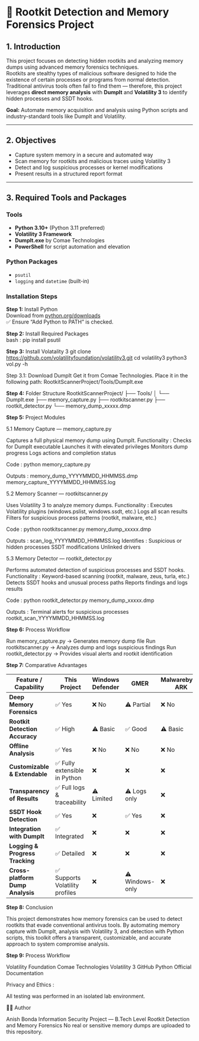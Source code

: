 # 🧠 Rootkit Detection and Memory Forensics Project

## 1. Introduction
This project focuses on detecting hidden rootkits and analyzing memory dumps using advanced memory forensics techniques.  
Rootkits are stealthy types of malicious software designed to hide the existence of certain processes or programs from normal detection.  
Traditional antivirus tools often fail to find them — therefore, this project leverages **direct memory analysis** with **DumpIt** and **Volatility 3** to identify hidden processes and SSDT hooks.

**Goal:** Automate memory acquisition and analysis using Python scripts and industry-standard tools like DumpIt and Volatility.

---

## 2. Objectives
- Capture system memory in a secure and automated way  
- Scan memory for rootkits and malicious traces using Volatility 3  
- Detect and log suspicious processes or kernel modifications  
- Present results in a structured report format  

---

## 3. Required Tools and Packages

### Tools
- **Python 3.10+** (Python 3.11 preferred)  
- **Volatility 3 Framework**  
- **DumpIt.exe** by Comae Technologies  
- **PowerShell** for script automation and elevation

### Python Packages
- `psutil`
- `logging` and `datetime` (built-in)

### Installation Steps

**Step 1:** Install Python  
Download from [python.org/downloads](https://www.python.org/downloads/)  
✅ Ensure “Add Python to PATH” is checked.

**Step 2:** Install Required Packages  
bash :
pip install psutil

**Step 3:** Install Volatality 3
git clone https://github.com/volatilityfoundation/volatility3.git
cd volatility3
python3 vol.py -h

Step 3.1: Download DumpIt
Get it from Comae Technologies.
Place it in the following path:
RootkitScannerProject/Tools/DumpIt.exe

**Step 4:** Folder Structure
RootkitScannerProject/
├── Tools/
│   └── DumpIt.exe
├── memory_capture.py
├── rootkitscanner.py
├── rootkit_detector.py
└── memory_dump_xxxxx.dmp

**Step 5:** Project Modules

5.1 Memory Capture — memory_capture.py

Captures a full physical memory dump using DumpIt.
Functionality : 
Checks for DumpIt executable
Launches it with elevated privileges
Monitors dump progress
Logs actions and completion status

Code :
python memory_capture.py

Outputs : 
memory_dump_YYYYMMDD_HHMMSS.dmp
memory_capture_YYYYMMDD_HHMMSS.log

5.2 Memory Scanner — rootkitscanner.py

Uses Volatility 3 to analyze memory dumps.
Functionality :
Executes Volatility plugins (windows.pslist, windows.ssdt, etc.)
Logs all scan results
Filters for suspicious process patterns (rootkit, malware, etc.)

Code :
python rootkitscanner.py memory_dump_xxxxx.dmp

Outputs :
scan_log_YYYYMMDD_HHMMSS.log
Identifies :
Suspicious or hidden processes
SSDT modifications
Unlinked drivers

5.3 Memory Detector — rootkit_detector.py

Performs automated detection of suspicious processes and SSDT hooks.
Functionality :
Keyword-based scanning (rootkit, malware, zeus, turla, etc.)
Detects SSDT hooks and unusual process paths
Reports findings and logs results


Code :
python rootkit_detector.py memory_dump_xxxxx.dmp

Outputs :
Terminal alerts for suspicious processes
rootkit_scan_YYYYMMDD_HHMMSS.log

**Step 6:** Process Workflow

Run memory_capture.py
→ Generates memory dump file
Run rootkitscanner.py
→ Analyzes dump and logs suspicious findings
Run rootkit_detector.py
→ Provides visual alerts and rootkit identification

**Step 7:** Comparative Advantages


| Feature / Capability             | This Project                   | Windows Defender | GMER            | Malwarebytes ARK | Sophos      |
| -------------------------------- | ------------------------------ | ---------------- | --------------- | ---------------- | ----------- |
| **Deep Memory Forensics**        | ✅ Yes                          | ❌ No             | ⚠️ Partial      | ❌ No             | ❌ No        |
| **Rootkit Detection Accuracy**   | ✅ High                         | ⚠️ Basic         | ✅ Good          | ⚠️ Basic         | ⚠️ Moderate |
| **Offline Analysis**             | ✅ Yes                          | ❌ No             | ❌ No            | ❌ No             | ❌ No        |
| **Customizable & Extendable**    | ✅ Fully extensible in Python   | ❌                | ❌               | ❌                | ❌           |
| **Transparency of Results**      | ✅ Full logs & traceability     | ⚠️ Limited       | ⚠️ Logs only    | ❌                | ⚠️ Limited  |
| **SSDT Hook Detection**          | ✅ Yes                          | ❌                | ✅ Yes           | ❌                | ⚠️ Limited  |
| **Integration with DumpIt**      | ✅ Integrated                   | ❌                | ❌               | ❌                | ❌           |
| **Logging & Progress Tracking**  | ✅ Detailed                     | ❌                | ❌               | ❌                | ❌           |
| **Cross-platform Dump Analysis** | ✅ Supports Volatility profiles | ❌                | ⚠️ Windows-only | ❌                | ❌           |



**Step 8:** Conclusion

This project demonstrates how memory forensics can be used to detect rootkits that evade conventional antivirus tools.
By automating memory capture with DumpIt, analysis with Volatility 3, and detection with Python scripts, this toolkit offers a transparent, customizable, and accurate approach to system compromise analysis.


**Step 9:** Process Workflow

Volatility Foundation
Comae Technologies
Volatility 3 GitHub
Python Official Documentation


Privacy and Ethics :

All testing was performed in an isolated lab environment.

👨‍💻 Author

Anish Bonda
Information Security Project — B.Tech Level
Rootkit Detection and Memory Forensics
No real or sensitive memory dumps are uploaded to this repository.
